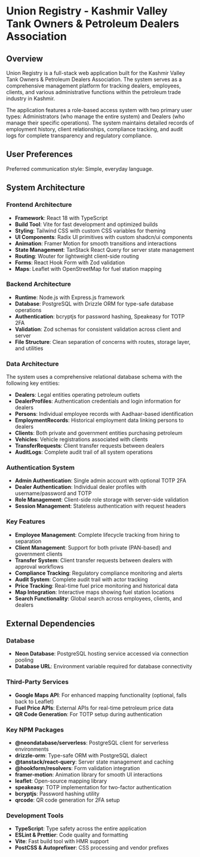 # Union Registry - Kashmir Valley Tank Owners & Petroleum Dealers Association

## Overview

Union Registry is a full-stack web application built for the Kashmir Valley Tank Owners & Petroleum Dealers Association. The system serves as a comprehensive management platform for tracking dealers, employees, clients, and various administrative functions within the petroleum trade industry in Kashmir.

The application features a role-based access system with two primary user types: Administrators (who manage the entire system) and Dealers (who manage their specific operations). The system maintains detailed records of employment history, client relationships, compliance tracking, and audit logs for complete transparency and regulatory compliance.

## User Preferences

Preferred communication style: Simple, everyday language.

## System Architecture

### Frontend Architecture
- **Framework**: React 18 with TypeScript
- **Build Tool**: Vite for fast development and optimized builds
- **Styling**: Tailwind CSS with custom CSS variables for theming
- **UI Components**: Radix UI primitives with custom shadcn/ui components
- **Animation**: Framer Motion for smooth transitions and interactions
- **State Management**: TanStack React Query for server state management
- **Routing**: Wouter for lightweight client-side routing
- **Forms**: React Hook Form with Zod validation
- **Maps**: Leaflet with OpenStreetMap for fuel station mapping

### Backend Architecture
- **Runtime**: Node.js with Express.js framework
- **Database**: PostgreSQL with Drizzle ORM for type-safe database operations
- **Authentication**: bcryptjs for password hashing, Speakeasy for TOTP 2FA
- **Validation**: Zod schemas for consistent validation across client and server
- **File Structure**: Clean separation of concerns with routes, storage layer, and utilities

### Data Architecture
The system uses a comprehensive relational database schema with the following key entities:
- **Dealers**: Legal entities operating petroleum outlets
- **DealerProfiles**: Authentication credentials and login information for dealers
- **Persons**: Individual employee records with Aadhaar-based identification
- **EmploymentRecords**: Historical employment data linking persons to dealers
- **Clients**: Both private and government entities purchasing petroleum
- **Vehicles**: Vehicle registrations associated with clients
- **TransferRequests**: Client transfer requests between dealers
- **AuditLogs**: Complete audit trail of all system operations

### Authentication System
- **Admin Authentication**: Single admin account with optional TOTP 2FA
- **Dealer Authentication**: Individual dealer profiles with username/password and TOTP
- **Role Management**: Client-side role storage with server-side validation
- **Session Management**: Stateless authentication with request headers

### Key Features
- **Employee Management**: Complete lifecycle tracking from hiring to separation
- **Client Management**: Support for both private (PAN-based) and government clients
- **Transfer System**: Client transfer requests between dealers with approval workflows
- **Compliance Tracking**: Regulatory compliance monitoring and alerts
- **Audit System**: Complete audit trail with actor tracking
- **Price Tracking**: Real-time fuel price monitoring and historical data
- **Map Integration**: Interactive maps showing fuel station locations
- **Search Functionality**: Global search across employees, clients, and dealers

## External Dependencies

### Database
- **Neon Database**: PostgreSQL hosting service accessed via connection pooling
- **Database URL**: Environment variable required for database connectivity

### Third-Party Services
- **Google Maps API**: For enhanced mapping functionality (optional, falls back to Leaflet)
- **Fuel Price APIs**: External APIs for real-time petroleum price data
- **QR Code Generation**: For TOTP setup during authentication

### Key NPM Packages
- **@neondatabase/serverless**: PostgreSQL client for serverless environments
- **drizzle-orm**: Type-safe ORM with PostgreSQL dialect
- **@tanstack/react-query**: Server state management and caching
- **@hookform/resolvers**: Form validation integration
- **framer-motion**: Animation library for smooth UI interactions
- **leaflet**: Open-source mapping library
- **speakeasy**: TOTP implementation for two-factor authentication
- **bcryptjs**: Password hashing utility
- **qrcode**: QR code generation for 2FA setup

### Development Tools
- **TypeScript**: Type safety across the entire application
- **ESLint & Prettier**: Code quality and formatting
- **Vite**: Fast build tool with HMR support
- **PostCSS & Autoprefixer**: CSS processing and vendor prefixes